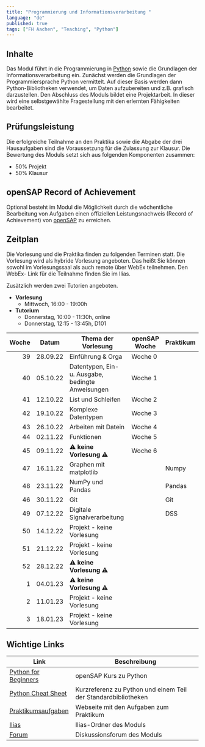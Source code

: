 ```yaml
---
title: "Programmierung und Informationsverarbeitung "
language: "de"
published: true
tags: ["FH Aachen", "Teaching", "Python"]
---
```


## Inhalte

Das Modul führt in die Programmierung in [Python](http://www.python.org)
sowie die Grundlagen der Informationsverarbeitung ein. Zunächst
werden die Grundlagen der Programmiersprache Python vermittelt.
Auf dieser Basis werden dann Python-Bibliotheken verwendet, um
Daten aufzubereiten und z.B. grafisch darzustellen. Den Abschluss
des Moduls bildet eine Projektarbeit. In dieser wird eine
selbstgewählte Fragestellung mit den erlernten Fähigkeiten bearbeitet.

## Prüfungsleistung

Die erfolgreiche Teilnahme an den Praktika sowie die Abgabe der drei
Hausaufgaben sind die Voraussetzung für die Zulassung zur Klausur. Die
Bewertung des Moduls setzt sich aus folgenden Komponenten zusammen:

- 50% Projekt
- 50% Klausur

## openSAP Record of Achievement

Optional besteht im Modul die Möglichkeit durch die wöchentliche Bearbeitung von Aufgaben
einen offiziellen Leistungsnachweis (Record of Achievement) von [openSAP](https://open.sap.com) zu erreichen.

## Zeitplan

Die Vorlesung und die Praktika finden zu folgenden Terminen statt. Die Vorlesung
wird als hybride Vorlesung angeboten. Das heißt Sie können sowohl im
Vorlesungssaal als auch remote über WebEx teilnehmen. Den WebEx-
Link für die Teilnahme finden Sie im Ilias.

Zusätzlich werden zwei Tutorien angeboten.

- **Vorlesung**
  - Mittwoch, 16:00 - 19:00h
- **Tutorium**
  - Donnerstag, 10:00 - 11:30h, online
  - Donnerstag, 12:15 - 13:45h, D101

| Woche | Datum    | Thema der Vorlesung                               | openSAP Woche | Praktikum |
| ----: | -------- | ------------------------------------------------- | ------------- | --------- |
|    39 | 28.09.22 | Einführung & Orga                                 | Woche 0       |           |
|    40 | 05.10.22 | Datentypen, Ein- u. Ausgabe, bedingte Anweisungen | Woche 1       |           |
|    41 | 12.10.22 | List und Schleifen                                | Woche 2       |           |
|    42 | 19.10.22 | Komplexe Datentypen                               | Woche 3       |           |
|    43 | 26.10.22 | Arbeiten mit Datein                               | Woche 4       |           |
|    44 | 02.11.22 | Funktionen                                        | Woche 5       |           |
|    45 | 09.11.22 | ⚠️ **keine Vorlesung** ⚠️                         | Woche 6       |           |
|    47 | 16.11.22 | Graphen mit matplotlib                            |               | Numpy     |
|    48 | 23.11.22 | NumPy und Pandas                                  |               | Pandas    |
|    46 | 30.11.22 | Git                                               |               | Git       |
|    49 | 07.12.22 | Digitale Signalverarbeitung                       |               | DSS       |
|    50 | 14.12.22 | Projekt - keine Vorlesung                         |               |           |
|    51 | 21.12.22 | Projekt - keine Vorlesung                         |               |           |
|    52 | 28.12.22 | ⚠️ **keine Vorlesung** ⚠️                         |               |           |
|     1 | 04.01.23 | ⚠️ **keine Vorlesung** ⚠️                         |               |           |
|     2 | 11.01.23 | Projekt - keine Vorlesung                         |               |           |
|     3 | 18.01.23 | Projekt - keine Vorlesung                         |               |           |

## Wichtige Links

| Link                                                                  | Beschreibung                                                   |
| --------------------------------------------------------------------- | -------------------------------------------------------------- |
| [Python for Beginners](https://open.sap.com/courses/python1)          | openSAP Kurs zu Python                                         |
| [Python Cheat Sheet](https://www.pythoncheatsheet.org/)               | Kurzreferenz zu Python und einem Teil der Standardbibliotheken |
| [Praktikumsaufgaben](http://wirtschaftsinformatik.fh-aachen.de/IT1/)  | Webseite mit den Aufgaben zum Praktikum                        |
| [Ilias](https://www.ili.fh-aachen.de/goto_elearning_crs_1003793.html) | Ilias-Ordner des Moduls                                        |
| [Forum](https://forum.drumm.sh)                                       | Diskussionsforum des Moduls                                    |
